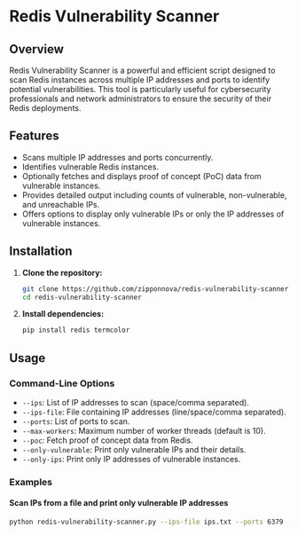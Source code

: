 # Redis Vulnerability Scanner


## Overview

Redis Vulnerability Scanner is a powerful and efficient script designed to scan Redis instances across multiple IP addresses and ports to identify potential vulnerabilities. This tool is particularly useful for cybersecurity professionals and network administrators to ensure the security of their Redis deployments.

## Features

- Scans multiple IP addresses and ports concurrently.
- Identifies vulnerable Redis instances.
- Optionally fetches and displays proof of concept (PoC) data from vulnerable instances.
- Provides detailed output including counts of vulnerable, non-vulnerable, and unreachable IPs.
- Offers options to display only vulnerable IPs or only the IP addresses of vulnerable instances.

## Installation

1. **Clone the repository:**
    ```sh
    git clone https://github.com/zipponnova/redis-vulnerability-scanner.git
    cd redis-vulnerability-scanner
    ```

2. **Install dependencies:**
    ```sh
    pip install redis termcolor
    ```

## Usage

### Command-Line Options

- `--ips`: List of IP addresses to scan (space/comma separated).
- `--ips-file`: File containing IP addresses (line/space/comma separated).
- `--ports`: List of ports to scan.
- `--max-workers`: Maximum number of worker threads (default is 10).
- `--poc`: Fetch proof of concept data from Redis.
- `--only-vulnerable`: Print only vulnerable IPs and their details.
- `--only-ips`: Print only IP addresses of vulnerable instances.

### Examples

#### Scan IPs from a file and print only vulnerable IP addresses

```sh
python redis-vulnerability-scanner.py --ips-file ips.txt --ports 6379 --only-ips
```

